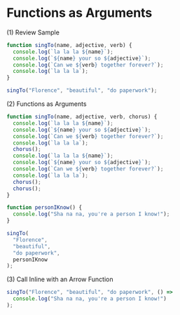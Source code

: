 # Functions as Arguments

(1) Review Sample

```javascript
function singTo(name, adjective, verb) {
  console.log(`la la la ${name}`);
  console.log(`${name} your so ${adjective}`);
  console.log(`Can we ${verb} together forever?`);
  console.log(`la la la`);
}

singTo("Florence", "beautiful", "do paperwork");
```

(2) Functions as Arguments

```javascript
function singTo(name, adjective, verb, chorus) {
  console.log(`la la la ${name}`);
  console.log(`${name} your so ${adjective}`);
  console.log(`Can we ${verb} together forever?`);
  console.log(`la la la`);
  chorus();
  console.log(`la la la ${name}`);
  console.log(`${name} your so ${adjective}`);
  console.log(`Can we ${verb} together forever?`);
  console.log(`la la la`);
  chorus();
  chorus();
}

function personIKnow() {
  console.log("Sha na na, you're a person I know!");
}

singTo(
  "Florence",
  "beautiful",
  "do paperwork",
  personIKnow
);
```

(3) Call Inline with an Arrow Function

```javascript
singTo("Florence", "beautiful", "do paperwork", () =>
  console.log("Sha na na, you're a person I know!")
);
```
